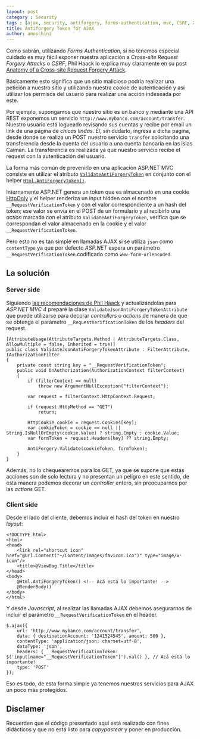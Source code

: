 ```yaml
---
layout: post
category : Security
tags : [ajax, security, antiforgery, forms-authentication, mvc, CSRF, XSRF]
title: Antiforgery Token for AJAX
author: amoschini
---
```


Como sabrán, utilizando _Forms Authentication_, si no tenemos especial cuidado es 
muy fácil exponer nuestra aplicación a _Cross-site Request Forgery Attacks_ o 
_CSRF_, Phil Haack lo explica muy claramente en su post [Anatomy of a Cross-site 
Request Forgery Attack](http://haacked.com/archive/2009/04/02/anatomy-of-csrf-attack.aspx).

Básicamente esto significa que un sitio malicioso podría realizar una petición 
a nuestro sitio y utilizando nuestra cookie de autenticación y así utilizar los 
permisos del usuario para realizar una acción indeseada por este.

Por ejemplo, supongamos que nuestro sitio es un banco y mediante una API REST 
exponemos un servicio `http://www.mybanco.com/account/transfer`. Nuestro usuario 
está logueado revisando sus cuentas y recibe por email un link de una página de 
_chicas lindas_. Él, sin dudarlo, ingresa a dicha página, desde donde 
se realiza un POST nuestro servicio `transfer` solicitando una transferencia desde 
la cuenta del usuario a una cuenta bancaria en las islas Caiman. La transferencia 
es realizada ya que nuestro servicio recibe el request con la autenticación del 
usuario.

La forma más común de prevenirlo en una aplicación ASP.NET MVC consiste en 
utilizar el atributo [`ValidateAntiForgeryToken`](http://msdn.microsoft.com/en-us/library/system.web.mvc.validateantiforgerytokenattribute(v=vs.108).aspx) en conjunto con 
el helper [`Html.AntiForgeryToken()`](http://msdn.microsoft.com/en-us/library/system.web.mvc.htmlhelper.antiforgerytoken(v=vs.108).aspx). 

Internamente ASP.NET genera un token que es almacenado en una cookie [HttpOnly](https://www.owasp.org/index.php/HttpOnly) y el helper renderiza un input hidden con el 
nombre `__RequestVerificationToken`  y con el valor correspondiente a un hash del 
token; ese valor se envía en el POST de un formulario y al recibirlo una _action_ 
marcada con el atributo `ValidateAntiForgeryToken`, verifica que se correspondan 
el valor almacenado en la cookie y el valor `__RequestVerificationToken`.

Pero esto no es tan simple en llamadas AJAX si se utiliza `json` como `contentType` 
ya que por defecto _ASP.NET_ espera un parámetro `__RequestVerificationToken` codificado como `www-form-urlencoded`.

## La solución

### Server side

Siguiendo [las recomendaciones de Phil Haack](http://haacked.com/archive/2011/10/10/preventing-csrf-with-ajax.aspx) y actualizándolas para _ASP.NET MVC 4_ preparé la clase 
`ValidateJsonAntiForgeryTokenAttribute` que puede utilizarse para decorar 
_controllers_ o _actions_ de manera de que se obtenga el parámetro `__RequestVerificationToken` de los _headers_ del request.

    [AttributeUsage(AttributeTargets.Method | AttributeTargets.Class, AllowMultiple = false, Inherited = true)]
    public class ValidateJsonAntiForgeryTokenAttribute : FilterAttribute, IAuthorizationFilter
    {
        private const string key = "__RequestVerificationToken";
        public void OnAuthorization(AuthorizationContext filterContext)
        {
            if (filterContext == null)
                throw new ArgumentNullException("filterContext");

            var request = filterContext.HttpContext.Request;

            if (request.HttpMethod == "GET")
                return;

            HttpCookie cookie = request.Cookies[key];
            var cookieToken = cookie == null || String.IsNullOrEmpty(cookie.Value) ? string.Empty : cookie.Value;
            var formToken = request.Headers[key] ?? string.Empty;

            AntiForgery.Validate(cookieToken, formToken);
        }
    }

Además, no lo chequearemos para los GET, ya que se supone que estas acciones son 
de solo lectura y no presentan un peligro en este sentido, de esta manera 
podemos decorar un _controller_ entero, sin preocuparnos por las _actions_ GET.

### Client side

Desde el lado del cliente, debemos incluir el hash del token en nuestro 
_layout_:

    <!DOCTYPE html>
    <html>
    <head>
        <link rel="shortcut icon" href="@Url.Content("~/Content/Images/favicon.ico")" type="image/x-icon"/>
        <title>@ViewBag.Title</title>    
    </head>
    <body>
        @Html.AntiForgeryToken() <!-- Acá está lo importante! -->
        @RenderBody()
    </body>
    </html>

Y desde _Javascript_, al realizar las llamadas AJAX debemos asegurarnos de incluir 
el parámetro `__RequestVerificationToken` en el header.

    $.ajax({
        url: 'http://www.mybanco.com/account/transfer',
        data: { destinationAccount: '1241524545', amount: 500 },
        contentType: 'application/json; charset=utf-8',
        dataType: 'json',
        headers: { __RequestVerificationToken: $('input[name="__RequestVerificationToken"]').val() }, // Acá está lo importante!
        type: 'POST'
    });

Eso es todo, de esta forma simple ya tenemos nuestros servicios para AJAX un 
poco más protegidos.

## Disclamer

Recuerden que el código presentado aquí está realizado con fines didácticos y que 
no está listo para _copypastear_ y poner en producción.